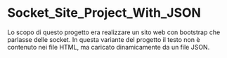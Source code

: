 # Socket_Site_Project_With_JSON
Lo scopo di questo progetto era realizzare un sito web con bootstrap che parlasse delle socket. In questa variante del progetto il testo non è contenuto nei file HTML, ma caricato dinamicamente da un file JSON.

